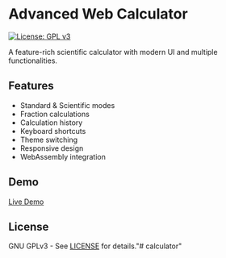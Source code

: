 # Advanced Web Calculator

[![License: GPL v3](https://img.shields.io/badge/License-GPLv3-blue.svg)](https://www.gnu.org/licenses/gpl-3.0)

A feature-rich scientific calculator with modern UI and multiple functionalities.

## Features
- Standard & Scientific modes
- Fraction calculations
- Calculation history
- Keyboard shortcuts
- Theme switching
- Responsive design
- WebAssembly integration

## Demo
[Live Demo](https://hhydraaa.github.io/calculator/)

## License
GNU GPLv3 - See [LICENSE](LICENSE.md) for details."# calculator" 
